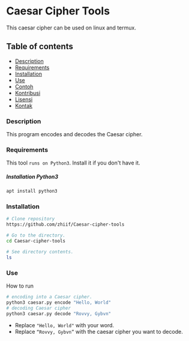 # Caesar Cipher Tools
This caesar cipher can be used on linux and termux.

## Table of contents
- [Description](#description)
- [Requirements](#requirements)
- [Installation](#installation)
- [Use](#use)
- [Contoh](#contoh)
- [Kontribusi](#kontribusi)
- [Lisensi](#lisensi)
- [Kontak](#kontak)

### Description
This program encodes and decodes the Caesar cipher.

### Requirements
This tool ```runs on Python3```. Install it if you don't have it.
##### Installation Python3
```bash
apt install python3
```

### Installation
```bash
# Clone repository
https://github.com/zhiif/Caesar-cipher-tools

# Go to the directory.
cd Caesar-cipher-tools

# See directory contents.
ls
```

### Use
How to run
```bash
# encoding into a Caesar cipher.
python3 caesar.py encode "Hello, World"
# decoding Caesar cipher
python3 caesar.py decode "Rovvy, Gybvn"
```

* Replace ```"Hello, World"``` with your word.
* Replace ```“Rovvy, Gybvn”``` with the caesar cipher you want to decode.
